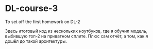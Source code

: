 # DL-course-3
To set off the first homework on DL-2

Здесь итоговый код из нескольких ноутбуков, где я обучил модель, выбившую топ-2 на приватном сплите.
Плюс сам отчёт, а том, как я дошёл до такой архитектуры.
